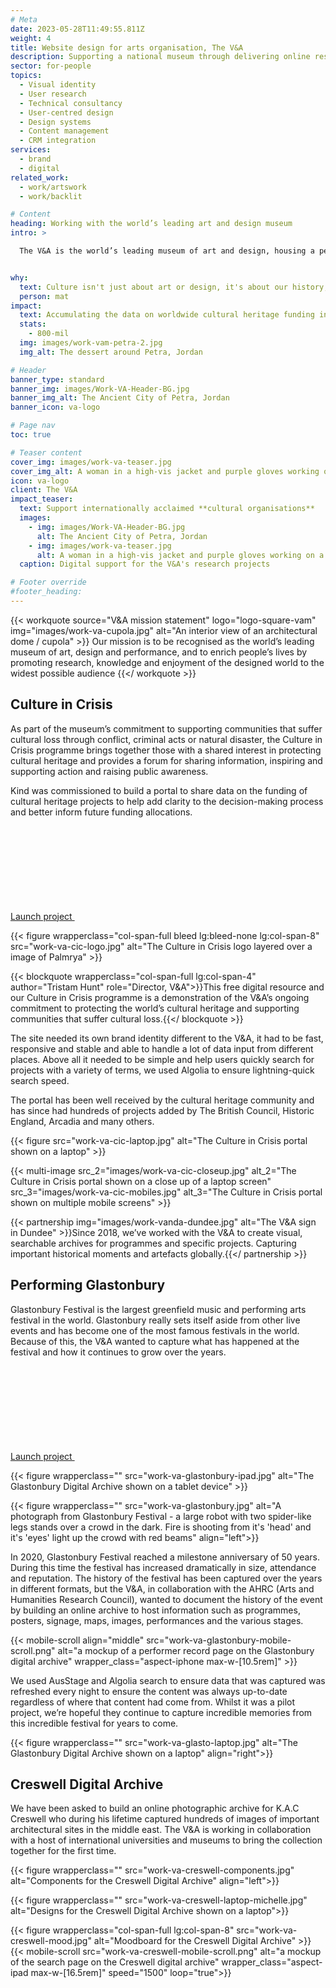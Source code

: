 ```yaml
---
# Meta
date: 2023-05-28T11:49:55.811Z
weight: 4
title: Website design for arts organisation, The V&A
description: Supporting a national museum through delivering online research archives, integrated with hosted search platforms
sector: for-people
topics:
  - Visual identity
  - User research
  - Technical consultancy
  - User-centred design
  - Design systems
  - Content management
  - CRM integration
services:
  - brand
  - digital
related_work:
  - work/artswork
  - work/backlit

# Content
heading: Working with the world’s leading art and design museum
intro: >

  The V&A is the world’s leading museum of art and design, housing a permanent collection of over 2.8 million objects, books and archives that span over 5,000 years of human creativity.


why:
  text: Culture isn't just about art or design, it's about our history, our communities and our shared experiences. That's why we believe that preserving cultural knowledge and heritage is so important.
  person: mat
impact:
  text: Accumulating the data on worldwide cultural heritage funding in one place, has allowed funders to place their contributions where it is needed most and for heritage projects to form collaborative partnerships.
  stats: 
    - 800-mil
  img: images/work-vam-petra-2.jpg
  img_alt: The dessert around Petra, Jordan

# Header
banner_type: standard
banner_img: images/Work-VA-Header-BG.jpg
banner_img_alt: The Ancient City of Petra, Jordan
banner_icon: va-logo

# Page nav
toc: true

# Teaser content
cover_img: images/work-va-teaser.jpg
cover_img_alt: A woman in a high-vis jacket and purple gloves working on a large head of a statue
icon: va-logo
client: The V&A
impact_teaser:
  text: Support internationally acclaimed **cultural organisations**
  images:
    - img: images/Work-VA-Header-BG.jpg
      alt: The Ancient City of Petra, Jordan
    - img: images/work-va-teaser.jpg
      alt: A woman in a high-vis jacket and purple gloves working on a large head of a statue
  caption: Digital support for the V&A's research projects

# Footer override
#footer_heading:
---
```




{{< workquote source="V&A mission statement" logo="logo-square-vam" img="images/work-va-cupola.jpg" alt="An interior view of an architectural dome / cupola" >}}
Our mission is to be recognised as the world’s leading museum of art, design and performance, and to enrich people’s lives by promoting research, knowledge and enjoyment of the designed world to the widest possible audience
{{</ workquote >}}


<!-- Text left -->
<div class="w-full grid grid-cols-12 gap-x-2.5 gap-y-6 lg:gap-6 xl:gap-8">
  <div class="prose col-span-full lg:col-span-8">

   ## Culture in Crisis

  As part of the museum’s commitment to supporting communities that suffer cultural loss through conflict, criminal acts or natural disaster, the Culture in Crisis programme brings together those with a shared interest in protecting cultural heritage and provides a forum for sharing information, inspiring and supporting action and raising public awareness.

  Kind was commissioned to build a portal to share data on the funding of cultural heritage projects to help add clarity to the decision-making process and better inform future funding allocations.

  <div class="inline-flex gap-2 items-center">
    <a href="https://cultureincrisis.org" class="font-sans shrink-0">
      Launch project
    </a>
    <svg class="w-4 h-4 lg:w-5 lg:h-5" role="presentation">
      <use xlink:href="#icon-external"/>
    </svg>
  </div>

  </div>
</div>

<!-- Quote with image  (like workquote but without the logo) -->
<div class="w-full my-10 grid grid-cols-12 gap-x-2.5 gap-y-6 lg:gap-6 xl:gap-8 items-center">

  {{< figure wrapperclass="col-span-full bleed lg:bleed-none lg:col-span-8" src="work-va-cic-logo.jpg" alt="The Culture in Crisis logo layered over a image of Palmrya" >}}

  {{< blockquote wrapperclass="col-span-full lg:col-span-4" author="Tristam Hunt" role="Director, V&A">}}This free digital resource and our Culture in Crisis programme is a demonstration of the V&A’s ongoing commitment to protecting the world’s cultural heritage and supporting communities that suffer cultural loss.{{</ blockquote >}}

</div>

<!-- Text right -->
<div class="w-full grid grid-cols-12 gap-x-2.5 gap-y-6 lg:gap-6 xl:gap-8">
  <div class="prose col-span-full lg:col-span-8 lg:col-start-5">

  The site needed its own brand identity different to the V&A, it had to be fast, responsive and stable and able to handle a lot of data input from different places. Above all it needed to be simple and help users quickly search for projects with a variety of terms, we used Algolia to ensure lightning-quick search speed.

  The portal has been well received by the cultural heritage community and has since had hundreds of projects added by The British Council, Historic England, Arcadia and many others.

  </div>
</div>

{{< figure src="work-va-cic-laptop.jpg" alt="The Culture in Crisis portal shown on a laptop" >}}

{{< multi-image
  src_2="images/work-va-cic-closeup.jpg" alt_2="The Culture in Crisis portal shown on a close up of a laptop screen"
  src_3="images/work-va-cic-mobiles.jpg" alt_3="The Culture in Crisis portal shown on multiple mobile screens" >}}

{{< partnership img="images/work-vanda-dundee.jpg" alt="The V&A sign in Dundee" >}}Since 2018, we’ve worked with the V&A to create visual, searchable archives for programmes and specific projects. Capturing important historical moments and artefacts globally.{{</ partnership >}}


<!-- Text left -->
<div class="w-full grid grid-cols-12 gap-x-2.5 gap-y-6 lg:gap-6 xl:gap-8">
  <div class="prose col-span-full lg:col-span-8">

  ## Performing Glastonbury

  Glastonbury Festival is the largest greenfield music and performing arts festival in the world. Glastonbury really sets itself aside from other live events and has become one of the most famous festivals in the world. Because of this, the V&A wanted to capture what has happened at the festival and how it continues to grow over the years.

  <div class="inline-flex gap-2 items-center">
    <a href="https://www.vam.ac.uk/performing-glastonbury/" class="font-sans shrink-0">
      Launch project
    </a>
    <svg class="w-4 h-4 lg:w-5 lg:h-5" role="presentation">
      <use xlink:href="#icon-external"/>
    </svg>
  </div>

  </div>
</div>


{{< figure wrapperclass="" src="work-va-glastonbury-ipad.jpg" alt="The Glastonbury Digital Archive shown on a tablet device" >}}

{{< figure wrapperclass="" src="work-va-glastonbury.jpg" alt="A photograph from Glastonbury Festival - a large robot with two spider-like legs stands over a crowd in the dark. Fire is shooting from it's 'head' and it's 'eyes' light up the crowd with red beams" align="left">}}


<!-- Text right -->
<div class="w-full grid grid-cols-12 gap-x-2.5 gap-y-6 lg:gap-6 xl:gap-8">
  <div class="prose col-span-full lg:col-span-8 lg:col-start-5">

  In 2020, Glastonbury Festival reached a milestone anniversary of 50 years. During this time the festival has increased dramatically in size, attendance and reputation. The history of the festival has been captured over the years in different formats, but the V&A, in collaboration with the AHRC (Arts and Humanities Research Council), wanted to document the history of the event by building an online archive to host information such as programmes, posters, signage, maps, images, performances and the various stages.

  </div>
</div>


{{< mobile-scroll align="middle" src="work-va-glastonbury-mobile-scroll.png" alt="a mockup of a performer record page on the Glastonbury digital archive" wrapper_class="aspect-iphone max-w-[10.5rem]" >}}


<!-- Text right -->
<div class="w-full grid grid-cols-12 gap-x-2.5 gap-y-6 lg:gap-6 xl:gap-8">
  <div class="prose col-span-full lg:col-span-8 lg:col-start-5">

  We used AusStage and Algolia search to ensure data that was captured was refreshed every night to ensure the content was always up-to-date regardless of where that content had come from. Whilst it was a pilot project, we’re hopeful they continue to capture incredible memories from this incredible festival for years to come.

  </div>
</div>


{{< figure wrapperclass="" src="work-va-glasto-laptop.jpg" alt="The Glastonbury Digital Archive shown on a laptop" align="right">}}

<!-- Text left -->
<div class="w-full grid grid-cols-12 gap-x-2.5 gap-y-6 lg:gap-6 xl:gap-8">
  <div class="prose col-span-full lg:col-span-8">

  ## Creswell Digital Archive

  We have been asked to build an online photographic archive for K.A.C Creswell who during his lifetime captured hundreds of images of important architectural sites in the middle east. The V&A is working in collaboration with a host of international universities and museums to bring the collection together for the first time. 

  <!-- <div class="inline-flex gap-2 items-center">
    <a href="https://www.vam.ac.uk/performing-glastonbury/" class="font-sans shrink-0">
      Launch project
    </a>
    <svg class="w-4 h-4 lg:w-5 lg:h-5" role="presentation">
      <use xlink:href="#icon-external"/>
    </svg>
  </div> -->

  </div>
</div>

{{< figure wrapperclass="" src="work-va-creswell-components.jpg" alt="Components for the Creswell Digital Archive" align="left">}}

{{< figure wrapperclass="" src="work-va-creswell-laptop-michelle.jpg" alt="Designs for the Creswell Digital Archive shown on a laptop">}}


<div class="w-full grid grid-cols-12 gap-x-2.5 gap-y-6 lg:gap-6 xl:gap-8">
  {{< figure wrapperclass="col-span-full lg:col-span-8" src="work-va-creswell-mood.jpg" alt="Moodboard for the Creswell Digital Archive" >}}
  
  <div class="col-span-full lg:col-span-4">
    {{< mobile-scroll src="work-va-creswell-mobile-scroll.png" alt="a mockup of the search page on the Creswell digital archive" wrapper_class="aspect-ipad max-w-[16.5rem]" speed="1500" loop="true">}}
  </div>
</div>
